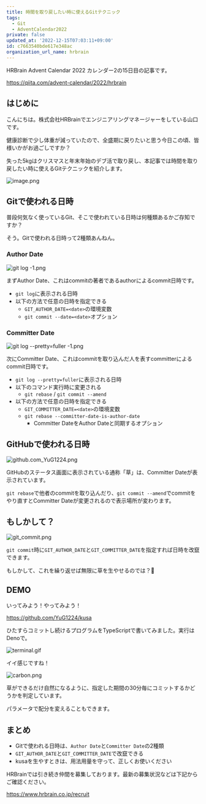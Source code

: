 ```yaml
---
title: 時間を取り戻したい時に使えるGitテクニック
tags:
  - Git
  - AdventCalendar2022
private: false
updated_at: '2022-12-15T07:03:11+09:00'
id: c7663540bde617e348ac
organization_url_name: hrbrain
---
```

HRBrain Advent Calendar 2022 カレンダー2の15日目の記事です。

https://qiita.com/advent-calendar/2022/hrbrain

## はじめに

こんにちは。株式会社HRBrainでエンジニアリングマネージャーをしている山口です。

健康診断で少し体重が減っていたので、全盛期に戻りたいと思う今日この頃、皆様いかがお過ごしですか？

失った5kgはクリスマスと年末年始のデブ活で取り戻し、本記事では時間を取り戻したい時に使えるGitテクニックを紹介します。

![image.png](https://qiita-image-store.s3.ap-northeast-1.amazonaws.com/0/106236/e138cba4-8324-f538-9f21-9bb2545e8839.png)

## Gitで使われる日時

普段何気なく使っているGit、そこで使われている日時は何種類あるかご存知ですか？

そう。Gitで使われる日時って2種類あんねん。

### Author Date

![git log -1.png](https://qiita-image-store.s3.ap-northeast-1.amazonaws.com/0/106236/369a18a8-feef-5b8f-289e-44896d633a56.png)

まずAuthor Date、これはcommitの著者であるauthorによるcommit日時です。

<!-- `git log`を実行すると表示される日時で、`git commit`時に`GIT_AUTHOR_DATE`の環境変数や`--date=<date>`で任意の日時を指定できます。 -->

- `git log`に表示される日時
- 以下の方法で任意の日時を指定できる
  - `GIT_AUTHOR_DATE=<date>`の環境変数
  - `git commit --date=<date>`オプション

### Committer Date

![git log --pretty=fuller -1.png](https://qiita-image-store.s3.ap-northeast-1.amazonaws.com/0/106236/423ae07b-dcc1-714a-42c0-7237927ef43d.png)

次にCommitter Date、これはcommitを取り込んだ人を表すcommitterによるcommit日時です。

<!-- `git log --pretty=fuller`を実行すると表示される日時で、`git commit`時に`GIT_COMMITTER_DATE`の環境変数で任意の日時を指定できたり、`git rebase`や`git commit --amend`でも変更されます。 -->

- `git log --pretty=fuller`に表示される日時
- 以下のコマンド実行時に変更される
  - `git rebase` / `git commit --amend`
- 以下の方法で任意の日時を指定できる
  - `GIT_COMMITTER_DATE=<date>`の環境変数
  - `git rebase --committer-date-is-author-date`
    - Committer DateをAuthor Dateと同期するオプション


## GitHubで使われる日時

![github.com_YuG1224.png](https://qiita-image-store.s3.ap-northeast-1.amazonaws.com/0/106236/a6fee42d-61cf-8943-db7b-0db3ab0b9c81.png)

GitHubのステータス画面に表示されている通称「草」は、Committer Dateが表示されています。

`git rebase`で他者のcommitを取り込んだり、`git commit --amend`でcommitをやり直すとCommitter Dateが変更されるので表示場所が変わります。


## もしかして？

![git_commit.png](https://qiita-image-store.s3.ap-northeast-1.amazonaws.com/0/106236/129ab1cb-7a0b-6d6e-a15d-4be5bc64675d.png)

`git commit`時に`GIT_AUTHOR_DATE`と`GIT_COMMITTER_DATE`を指定すれば日時を改竄できます。

もしかして、これを繰り返せば無限に草を生やせるのでは？🤔


## DEMO

いってみよう！やってみよう！

https://github.com/YuG1224/kusa

ひたすらコミットし続けるプログラムをTypeScriptで書いてみました。実行はDenoで。

![terminal.gif](https://qiita-image-store.s3.ap-northeast-1.amazonaws.com/0/106236/cf74975f-e6c8-4685-eb80-82ed3c55775c.gif)

イイ感じですね！

![carbon.png](https://qiita-image-store.s3.ap-northeast-1.amazonaws.com/0/106236/49339b17-ea06-47ce-cd74-5c77a7fc3531.png)

草ができるだけ自然になるように、指定した期間の30分毎にコミットするかどうかを判定しています。

パラメータで配分を変えることもできます。

## まとめ

- Gitで使われる日時は、`Author Date`と`Committer Date`の2種類
- `GIT_AUTHOR_DATE`と`GIT_COMMITTER_DATE`で改竄できる
- kusaを生やすときは、用法用量を守って、正しくお使いください

HRBrainでは引き続き仲間を募集しております。最新の募集状況などは下記からご確認ください。

https://www.hrbrain.co.jp/recruit
